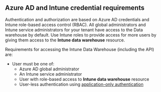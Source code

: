 <!-- This include is part of the Intune Data Warehouse documentation. -->

## Azure AD and Intune credential requirements

Authentication and authorization are based on Azure AD credentials and Intune role-based access control (RBAC). All global administrators and Intune service administrators for your tenant have access to the Data warehouse by default. Use Intune roles to provide access for more users by giving them access to the **Intune data warehouse** resource.

Requirements for accessing the Intune Data Warehouse (including the API) are:

- User must be one of:
    - Azure AD global administrator
    - An Intune service administrator
    - User with role-based access to **Intune data warehouse** resource
    - User-less authentication using [application-only authentication](../data-warehouse-app-only-auth.md) 
